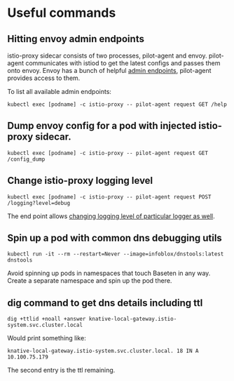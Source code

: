 # Useful commands

## Hitting envoy admin endpoints
istio-proxy sidecar consists of two processes, pilot-agent and envoy. pilot-agent
communicates with istiod to get the latest configs and passes them onto envoy.
Envoy has a bunch of helpful [admin endpoints](https://www.envoyproxy.io/docs/envoy/latest/operations/admin),
pilot-agent provides access to them. 

To list all available admin endpoints:
```
kubectl exec [podname] -c istio-proxy -- pilot-agent request GET /help
```

## Dump envoy config for a pod with injected istio-proxy sidecar.
```
kubectl exec [podname] -c istio-proxy -- pilot-agent request GET /config_dump
```

## Change istio-proxy logging level
```
kubectl exec [podname] -c istio-proxy -- pilot-agent request POST /logging?level=debug
```

The end point allows [changing logging level of particular logger as well](https://www.envoyproxy.io/docs/envoy/latest/operations/admin#post--logging).

## Spin up a pod with common dns debugging utils
```
kubectl run -it --rm --restart=Never --image=infoblox/dnstools:latest dnstools
```

Avoid spinning up pods in namespaces that touch Baseten in any way. Create a separate namespace and spin up the pod there. 

## dig command to get dns details including ttl
```
dig +ttlid +noall +answer knative-local-gateway.istio-system.svc.cluster.local
```
Would print something like:
```
knative-local-gateway.istio-system.svc.cluster.local. 18 IN A 10.100.75.179
```
The second entry is the ttl remaining. 


